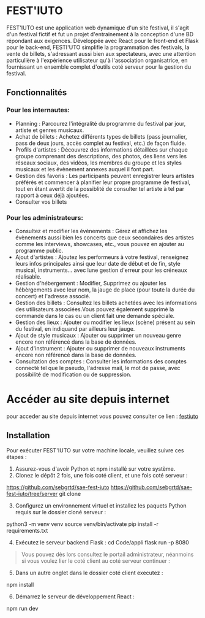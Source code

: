 # FEST'IUTO

FEST'IUTO est une application web dynamique d'un site  festival, il s'agit d'un festival fictif et fut un projet d'entrainement à la conception d'une BD répondant aux exigences. Développée avec React pour le front-end et Flask pour le back-end, FESTI'UTO simplifie la programmation des festivals, la vente de billets, s'adressant aussi bien aux spectateurs, avec une attention particulière à l'expérience utilisateur qu'à l'association organisatrice, en fournissant un ensemble complet d'outils coté serveur pour la gestion du festival.

## Fonctionnalités

### Pour les internautes:

- Planning : Parcourez l'intégralité du programme du festival par jour, artiste et genres musicaux.
- Achat de billets : Achetez différents types de billets (pass journalier, pass de deux jours, accès complet au festival, etc.) de façon fluide.
- Profils d'artistes : Découvrez des informations détaillées sur chaque groupe comprenant des descriptions, des photos, des liens vers les réseaux sociaux, des vidéos, les membres du groupe et les styles musicaux et les évènement annexes auquel il font part.
- Gestion des favoris : Les participants peuvent enregistrer leurs artistes préférés et commencer à planifier leur propre programme de festival, tout en étant avertit de la possiblité de consulter tel artiste à tel par rapport à ceux déjà ajoutées.
- Consulter vos billets 

### Pour les administrateurs:

- Consultez et modifier les évènements : Gérez et affichez les évènements aussi bien les concerts que ceux secondaires des artistes comme les interviews, showcases, etc., vous pouvez en ajouter au programme public.
- Ajout d'artistes : Ajoutez les performeurs à votre festival, renseignez leurs infos principales ainsi que leur date de début et de fin, style musical, instruments... avec lune gestion d'erreur pour les créneaux réalisable.
- Gestion d'hébergement : Modifier, Supprimez ou ajouter les hébèrgements avec leur nom, la jauge de place (pour toute la durée du concert) et l'adresse associé.
- Gestion des billets : Consultez les billets achetées avec les informations des utilisateurs associées.Vous pouvez également supprimé la commande dans le cas ou un client fait une demande spéciale.
- Gestion des lieux : Ajouter ou modifier les lieux (scène) présent au sein du festival, en indiquand par ailleurs leur jauge.
- Ajout de style musicaux : Ajouter ou supprimer un nouveau genre encore non référencé dans la base de données.
- Ajout d'instrument : Ajouter ou supprimer de nouveaux instruments encore non référencé dans la base de données.
- Consultation des comptes : Consulter les informations des comptes connecté tel que le pseudo, l'adresse mail, le mot de passe, avec possibilité de modification ou de suppression.

# Accéder au site depuis internet

pour acceder au site depuis internet vous pouvez consulter ce lien : [festiuto](https://www.festiuto.sebastien-gratade.fr)

## Installation

Pour exécuter FEST'IUTO sur votre machine locale, veuillez suivre ces étapes : 

1. Assurez-vous d'avoir Python et npm installé sur votre système.
2. Clonez le dépôt 2 fois, une fois coté client, et une fois coté serveur :

https://github.com/sebgrtd/sae-fest-iuto
https://github.com/sebgrtd/sae-fest-iuto/tree/server
git clone 

3. Configurez un environnement virtuel et installez les paquets Python requis sur le dossier cloné serveur :

python3 -m venv venv
source venv/bin/activate
pip install -r requirements.txt


4. Exécutez le serveur backend Flask :
cd Code/appli
flask run -p 8080

>Vous pouvez dès lors consultez le portail administrateur, néanmoins si vous voulez lier le coté client au coté serveur continuer :


5. Dans un autre onglet dans le dossier coté client executez :

npm install

6. Démarrez le serveur de développement React :

npm run dev

